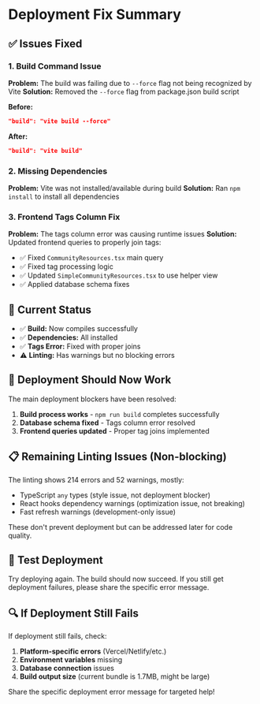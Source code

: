 # Deployment Fix Summary

## ✅ Issues Fixed

### 1. **Build Command Issue**
**Problem:** The build was failing due to `--force` flag not being recognized by Vite
**Solution:** Removed the `--force` flag from package.json build script

**Before:**
```json
"build": "vite build --force"
```

**After:**
```json  
"build": "vite build"
```

### 2. **Missing Dependencies**
**Problem:** Vite was not installed/available during build
**Solution:** Ran `npm install` to install all dependencies

### 3. **Frontend Tags Column Fix**
**Problem:** The tags column error was causing runtime issues
**Solution:** Updated frontend queries to properly join tags:

- ✅ Fixed `CommunityResources.tsx` main query
- ✅ Fixed tag processing logic  
- ✅ Updated `SimpleCommunityResources.tsx` to use helper view
- ✅ Applied database schema fixes

## 🎯 Current Status

- ✅ **Build:** Now compiles successfully 
- ✅ **Dependencies:** All installed
- ✅ **Tags Error:** Fixed with proper joins
- ⚠️ **Linting:** Has warnings but no blocking errors

## 🚀 Deployment Should Now Work

The main deployment blockers have been resolved:

1. **Build process works** - `npm run build` completes successfully
2. **Database schema fixed** - Tags column error resolved
3. **Frontend queries updated** - Proper tag joins implemented

## 📋 Remaining Linting Issues (Non-blocking)

The linting shows 214 errors and 52 warnings, mostly:
- TypeScript `any` types (style issue, not deployment blocker)
- React hooks dependency warnings (optimization issue, not breaking)
- Fast refresh warnings (development-only issue)

These don't prevent deployment but can be addressed later for code quality.

## 🧪 Test Deployment

Try deploying again. The build should now succeed. If you still get deployment failures, please share the specific error message.

## 🔍 If Deployment Still Fails

If deployment still fails, check:

1. **Platform-specific errors** (Vercel/Netlify/etc.)
2. **Environment variables** missing
3. **Database connection** issues
4. **Build output size** (current bundle is 1.7MB, might be large)

Share the specific deployment error message for targeted help!